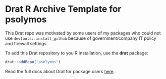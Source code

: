 # Drat R Archive Template for psolymos

This Drat repo was motivated by some users of my packages who
could not use `devtools::install_github` because of
government/company IT policy and firewall settings.

To add this Drat repository to you R installation, use the **drat**
package:

```R
drat::addRepo("psolymos")
```

Read the full docs about Drat for package users [here](http://eddelbuettel.github.io/drat/DratForPackageUsers.html).
